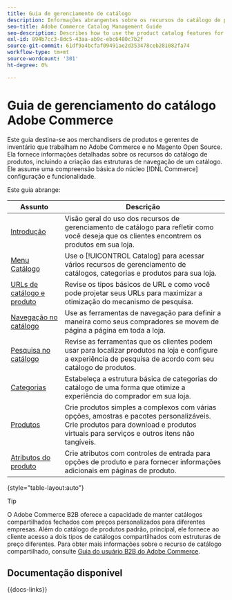 ```yaml
---
title: Guia de gerenciamento de catálogo
description: Informações abrangentes sobre os recursos do catálogo de produtos para administradores de Adobe Commerce e Magento Open Source e merchandisers de comércio eletrônico.
seo-title: Adobe Commerce Catalog Management Guide
seo-description: Describes how to use the product catalog features for Adobe Commerce and Magento Open Source.
exl-id: 894b7cc3-8dc5-43aa-ab9c-ebc6480c7b2f
source-git-commit: 61df9a4bcfaf09491ae2d353478ceb281082fa74
workflow-type: tm+mt
source-wordcount: '301'
ht-degree: 0%

---
```


# Guia de gerenciamento do catálogo Adobe Commerce

Este guia destina-se aos merchandisers de produtos e gerentes de inventário que trabalham no Adobe Commerce e no Magento Open Source. Ela fornece informações detalhadas sobre os recursos do catálogo de produtos, incluindo a criação das estruturas de navegação de um catálogo. Ele assume uma compreensão básica do núcleo [!DNL Commerce] configuração e funcionalidade.

Este guia abrange:

| Assunto | Descrição |
| ------- | ----------- |
| [Introdução](introduction.md) | Visão geral do uso dos recursos de gerenciamento de catálogo para refletir como você deseja que os clientes encontrem os produtos em sua loja. |
| [Menu Catálogo](catalog-menu.md) | Use o [!UICONTROL Catalog] para acessar vários recursos de gerenciamento de catálogos, categorias e produtos para sua loja. |
| [URLs de catálogo e produto](catalog-urls.md) | Revise os tipos básicos de URL e como você pode projetar seus URLs para maximizar a otimização do mecanismo de pesquisa. |
| [Navegação no catálogo](navigation.md) | Use as ferramentas de navegação para definir a maneira como seus compradores se movem de página a página em toda a loja. |
| [Pesquisa no catálogo](search.md) | Revise as ferramentas que os clientes podem usar para localizar produtos na loja e configure a experiência de pesquisa de acordo com seu catálogo de produtos. |
| [Categorias](categories.md) | Estabeleça a estrutura básica de categorias do catálogo de uma forma que otimize a experiência do comprador em sua loja. |
| [Produtos](products-list.md) | Crie produtos simples a complexos com várias opções, amostras e pacotes personalizáveis. Crie produtos para download e produtos virtuais para serviços e outros itens não tangíveis. |
| [Atributos do produto](product-attributes.md) | Crie atributos com controles de entrada para opções de produto e para fornecer informações adicionais em páginas de produto. |

{style="table-layout:auto"}

>[!TIP]
>
>O Adobe Commerce B2B oferece a capacidade de manter catálogos compartilhados fechados com preços personalizados para diferentes empresas. Além do catálogo de produtos padrão, principal, ele fornece ao cliente acesso a dois tipos de catálogos compartilhados com estruturas de preço diferentes. Para obter mais informações sobre o recurso de catálogo compartilhado, consulte [Guia do usuário B2B do Adobe Commerce](../b2b/catalog-shared.md).

## Documentação disponível

{{docs-links}}
